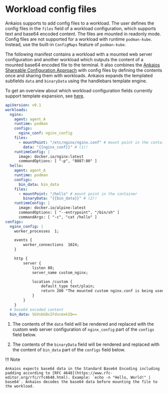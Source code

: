 # Workload config files

Ankaios supports to add config files to a workload. The user defines the config files in the `files` field of a workload configuration, which supports text and base64 encoded content. The files are mounted in readonly mode. Config files are not supported for a workload with runtime `podman-kube`. Instead, use the built-in `ConfigMaps` feature of `podman-kube`.

The following manifest contains a workload with a mounted web server configuration and another workload which outputs the content of a mounted base64 encoded file to the terminal. It also combines the [Ankaios Shareable Configuration Approach](config-rendering.md) with config files by defining the contents once and sharing them with workloads. Ankaios expands the templated subfields `data` and `binaryData` using the handlebars template engine.

To get an overview about which workload configuration fields currently support template expansion, see [here](config-rendering.md).

```yaml linenums="1" hl_lines="8-10 19-21"
apiVersion: v0.1
workloads:
  nginx:
    agent: agent_A
    runtime: podman
    configs:
      nginx_conf: nginx_config
    files:
      - mountPoint: "/etc/nginx/nginx.conf" # mount point in the container
        data: "{{nginx_conf}}" # (1)!
    runtimeConfig: |
      image: docker.io/nginx:latest
      commandOptions: [ "-p", "8087:80" ]
  hello:
    agent: agent_A
    runtime: podman
    configs:
      bin_data: bin_data
    files:
      - mountPoint: "/hello" # mount point in the container
        binaryData: "{{bin_data}}" # (2)!
    runtimeConfig: |
      image: docker.io/alpine:latest
      commandOptions: [ "--entrypoint", "/bin/sh" ]
      commandArgs: [ "-c", "cat /hello" ]
configs:
  nginx_config: |
    worker_processes  1;

    events {
        worker_connections  1024;
    }

    http {
        server {
            listen 80;
            server_name custom_nginx;

            location /custom {
                default_type text/plain;
                return 200 "The mounted custom nginx.conf is being used!\n";
            }
        }
    }
  # base64 encoded content
  bin_data: SGVsbG8sIFdvcmxkIQ==
```

1. The contents of the `data` field will be rendered and replaced with the custom web server configuration of `nginx_config` part of the `configs` field below.

2. The contents of the `binaryData` field will be rendered and replaced with the content of `bin_data` part of the `configs` field below.

!!! Note

    Ankaios expects base64 data in the Standard Base64 Encoding including padding according to [RFC 4648](https://www.rfc-editor.org/rfc/rfc4648.html). Example: `echo -n "Hello, World!" | base64`. Ankaios decodes the base64 data before mounting the file to the workload.
